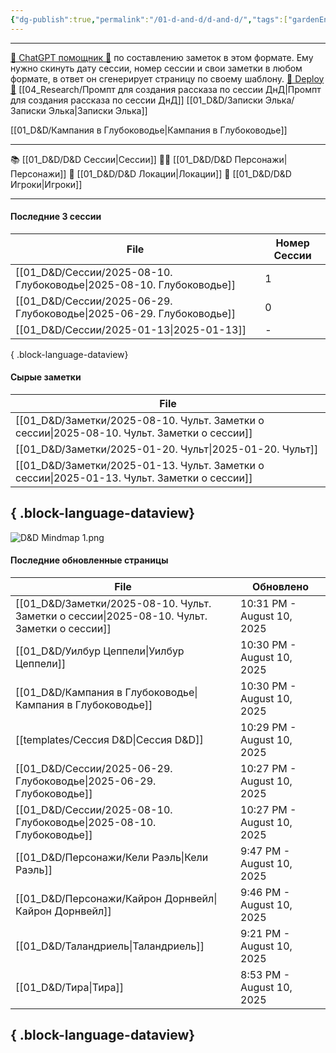 ```yaml
---
{"dg-publish":true,"permalink":"/01-d-and-d/d-and-d/","tags":["gardenEntry"],"created":"2024-11-09T09:06:49.579+03:00","updated":"2025-06-29T23:13:59.093+03:00"}
---
```



---
[ 🤖 ChatGPT помощник 🤖](https://chat.openai.com/g/g-MHo60ZEsx-note-assistant) по составлению заметок в этом формате. Ему нужно скинуть дату сессии, номер сессии и свои заметки в любом формате, в ответ он сгенерирует страницу по своему шаблону. 
[🚀 Deploy 🚀](https://vercel.com/elks-projects/elk21-dnd-notes-h8pc)
[[04_Research/Промпт для создания рассказа по сессии ДнД\|Промпт для создания рассказа по сессии ДнД]]
[[01_D&D/Записки Элька/Записки Элька\|Записки Элька]]

[[01_D&D/Кампания в Глубоководье\|Кампания в Глубоководье]]

---

 📚 [[01_D&D/D&D Сессии\|Сессии]] 
 🧙‍♂️ [[01_D&D/D&D Персонажи\|Персонажи]] 
 🏰 [[01_D&D/D&D Локации\|Локации]]
 👥 [[01_D&D/D&D Игроки\|Игроки]]

---
#### Последние 3 сессии

| File                                                                    | Номер Сессии |
| ----------------------------------------------------------------------- | ------------ |
| [[01_D&D/Сессии/2025-08-10. Глубоководье\|2025-08-10. Глубоководье]] | 1            |
| [[01_D&D/Сессии/2025-06-29. Глубоководье\|2025-06-29. Глубоководье]] | 0            |
| [[01_D&D/Сессии/2025-01-13\|2025-01-13]]                             | \-           |

{ .block-language-dataview}

#### Сырые заметки

| File                                                                                           |
| ---------------------------------------------------------------------------------------------- |
| [[01_D&D/Заметки/2025-08-10. Чульт. Заметки о сессии\|2025-08-10. Чульт. Заметки о сессии]] |
| [[01_D&D/Заметки/2025-01-20. Чульт\|2025-01-20. Чульт]]                                     |
| [[01_D&D/Заметки/2025-01-13. Чульт. Заметки о сессии\|2025-01-13. Чульт. Заметки о сессии]] |

{ .block-language-dataview}
---
![D&D Mindmap 1.png](/img/user/01_D&D/img/D&D%20Mindmap%201.png)

#### Последние обновленные страницы

| File                                                                                           | Обновлено                  |
| ---------------------------------------------------------------------------------------------- | -------------------------- |
| [[01_D&D/Заметки/2025-08-10. Чульт. Заметки о сессии\|2025-08-10. Чульт. Заметки о сессии]] | 10:31 PM - August 10, 2025 |
| [[01_D&D/Уилбур Цеппели\|Уилбур Цеппели]]                                                   | 10:30 PM - August 10, 2025 |
| [[01_D&D/Кампания в Глубоководье\|Кампания в Глубоководье]]                                 | 10:30 PM - August 10, 2025 |
| [[templates/Сессия D&D\|Сессия D&D]]                                                        | 10:29 PM - August 10, 2025 |
| [[01_D&D/Сессии/2025-06-29. Глубоководье\|2025-06-29. Глубоководье]]                        | 10:27 PM - August 10, 2025 |
| [[01_D&D/Сессии/2025-08-10. Глубоководье\|2025-08-10. Глубоководье]]                        | 10:27 PM - August 10, 2025 |
| [[01_D&D/Персонажи/Кели Раэль\|Кели Раэль]]                                                 | 9:47 PM - August 10, 2025  |
| [[01_D&D/Персонажи/Кайрон Дорнвейл\|Кайрон Дорнвейл]]                                       | 9:46 PM - August 10, 2025  |
| [[01_D&D/Таландриель\|Таландриель]]                                                         | 9:21 PM - August 10, 2025  |
| [[01_D&D/Тира\|Тира]]                                                                       | 8:53 PM - August 10, 2025  |

{ .block-language-dataview}
---
